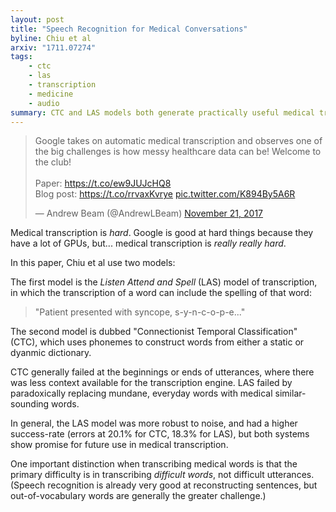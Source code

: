 ```yaml
---
layout: post
title: "Speech Recognition for Medical Conversations"
byline: Chiu et al
arxiv: "1711.07274"
tags:
    - ctc
    - las
    - transcription
    - medicine
    - audio
summary: CTC and LAS models both generate practically useful medical transcriptions of audio conversation recordings between physicians and patients.
---
```


<blockquote class="twitter-tweet" data-lang="en"><p lang="en" dir="ltr">Google takes on automatic medical transcription and observes one of the big challenges is how messy healthcare data can be! Welcome to the club!<br><br>Paper: <a href="https://t.co/ew9JUJcHQ8">https://t.co/ew9JUJcHQ8</a> <br>Blog post: <a href="https://t.co/rrvaxKvrye">https://t.co/rrvaxKvrye</a> <a href="https://t.co/K894By5A6R">pic.twitter.com/K894By5A6R</a></p>&mdash; Andrew Beam (@AndrewLBeam) <a href="https://twitter.com/AndrewLBeam/status/933068292004163584?ref_src=twsrc%5Etfw">November 21, 2017</a></blockquote>
<script async src="https://platform.twitter.com/widgets.js" charset="utf-8"></script>

Medical transcription is _hard_. Google is good at hard things because they have a lot of GPUs, but... medical transcription is _really really hard_.

In this paper, Chiu et al use two models:

The first model is the _Listen Attend and Spell_ (LAS) model of transcription, in which the transcription of a word can include the spelling of that word:

> "Patient presented with syncope, s-y-n-c-o-p-e..."

The second model is dubbed "Connectionist Temporal Classification" (CTC), which uses phonemes to construct words from either a static or dyanmic dictionary.

CTC generally failed at the beginnings or ends of utterances, where there was less context available for the transcription engine. LAS failed by paradoxically replacing mundane, everyday words with medical similar-sounding words.

In general, the LAS model was more robust to noise, and had a higher success-rate (errors at 20.1% for CTC, 18.3% for LAS), but both systems show promise for future use in medical transcription.

One important distinction when transcribing medical words is that the primary difficulty is in transcribing _difficult words_, not difficult utterances. (Speech recognition is already very good at reconstructing sentences, but out-of-vocabulary words are generally the greater challenge.)
